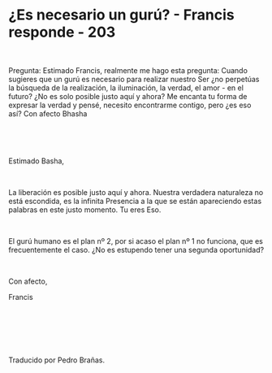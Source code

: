 # ¿Es necesario un gurú? - Francis responde - 203



&nbsp;





Pregunta: Estimado Francis, realmente me hago esta pregunta: Cuando sugieres que un gur&uacute; es necesario para realizar nuestro Ser &iquest;no perpet&uacute;as la b&uacute;squeda de la realizaci&oacute;n, la iluminaci&oacute;n, la verdad, el amor - en el futuro? &iquest;No es solo posible justo aqu&iacute; y ahora? Me encanta tu forma de expresar la verdad y pens&eacute;, necesito encontrarme contigo, pero &iquest;es eso as&iacute;? Con afecto Bhasha






&nbsp;







&nbsp;






Estimado Basha,






&nbsp;






La liberaci&oacute;n es posible justo aqu&iacute; y ahora. Nuestra verdadera naturaleza no est&aacute; escondida, es la infinita Presencia a la que se est&aacute;n apareciendo estas palabras en este justo momento. Tu eres Eso.






&nbsp;






El gur&uacute; humano es el plan n&ordm; 2, por si acaso el plan n&ordm; 1 no funciona, que es frecuentemente el caso. &iquest;No es estupendo tener una segunda oportunidad?






&nbsp;






Con afecto,





Francis






&nbsp;







&nbsp;







&nbsp;






Traducido por Pedro Bra&ntilde;as.






